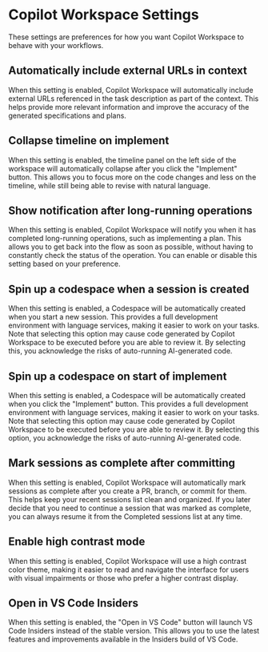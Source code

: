 # Copilot Workspace Settings

These settings are preferences for how you want Copilot Workspace to behave with your workflows.

## Automatically include external URLs in context

When this setting is enabled, Copilot Workspace will automatically include external URLs referenced in the task description as part of the context. This helps provide more relevant information and improve the accuracy of the generated specifications and plans.

## Collapse timeline on implement

When this setting is enabled, the timeline panel on the left side of the workspace will automatically collapse after you click the "Implement" button. This allows you to focus more on the code changes and less on the timeline, while still being able to revise with natural language.

## Show notification after long-running operations

When this setting is enabled, Copilot Workspace will notify you when it has completed long-running operations, such as implementing a plan. This allows you to get back into the flow as soon as possible, without having to constantly check the status of the operation. You can enable or disable this setting based on your preference.

## Spin up a codespace when a session is created

When this setting is enabled, a Codespace will be automatically created when you start a new session. This provides a full development environment with language services, making it easier to work on your tasks. Note that selecting this option may cause code generated by Copilot Workspace to be executed before you are able to review it. By selecting this, you acknowledge the risks of auto-running AI-generated code.

## Spin up a codespace on start of implement

When this setting is enabled, a Codespace will be automatically created when you click the "Implement" button. This provides a full development environment with language services, making it easier to work on your tasks. Note that selecting this option may cause code generated by Copilot Workspace to be executed before you are able to review it. By selecting this option, you acknowledge the risks of auto-running AI-generated code.

## Mark sessions as complete after committing

When this setting is enabled, Copilot Workspace will automatically mark sessions as complete after you create a PR, branch, or commit for them. This helps keep your recent sessions list clean and organized. If you later decide that you need to continue a session that was marked as complete, you can always resume it from the Completed sessions list at any time.

## Enable high contrast mode

When this setting is enabled, Copilot Workspace will use a high contrast color theme, making it easier to read and navigate the interface for users with visual impairments or those who prefer a higher contrast display.

## Open in VS Code Insiders

When this setting is enabled, the "Open in VS Code" button will launch VS Code Insiders instead of the stable version. This allows you to use the latest features and improvements available in the Insiders build of VS Code.
